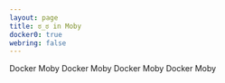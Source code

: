 ```yaml
---
layout: page
title: ಠ_ಠ in Moby
docker0: true
webring: false
---
```


Docker Moby Docker Moby Docker Moby Docker Moby
